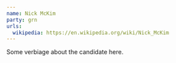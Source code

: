 ```yaml
---
name: Nick McKim
party: grn
urls:
  wikipedia: https://en.wikipedia.org/wiki/Nick_McKim
---
```

Some verbiage about the candidate here.
